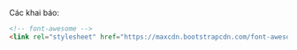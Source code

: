 Các khai báo:

```html
<!-- font-awesome -->
<link rel="stylesheet" href="https://maxcdn.bootstrapcdn.com/font-awesome/4.4.0/css/font-awesome.min.css">
```